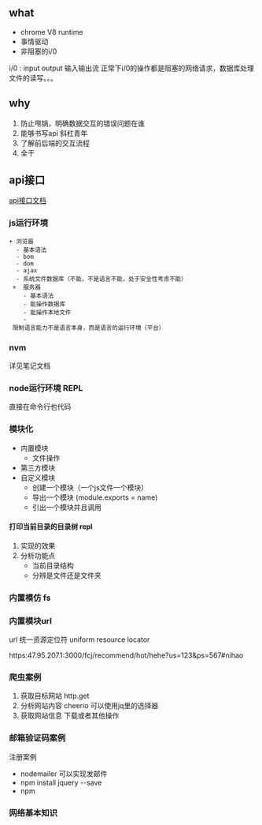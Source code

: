 ## what

 + chrome V8 runtime
 + 事情驱动
 + 非阻塞的i/0

  i/0 : input output 输入输出流 正常下i/0的操作都是阻塞的网络请求，数据库处理 文件的读写。。。

## why
  1. 防止甩锅，明确数据交互的错误问题在谁
  2. 能够书写api 斜杠青年
  3. 了解前后端的交互流程
  4. 全干


## api接口
[api接口文档](http://47.95.207.1:3000/apidoc/)

### js运行环境

    + 浏览器
      - 基本语法
      - bom
      - dom
      - ajax
      - 系统文件数据库（不能，不是语言不能，处于安全性考虑不能）
     +  服务器
        - 基本语法
        - 能操作数据库
        - 能操作本地文件
        -
     限制语言能力不是语言本身，而是语言的运行环境（平台）

### nvm
 详见笔记文档

### node运行环境 REPL

直接在命令行也代码

### 模块化
   + 内置模块
      - 文件操作
   + 第三方模块
   + 自定义模块
      - 创建一个模块（一个js文件一个模块）
      - 导出一个模块 (module.exports = name)
      - 引出一个模块并且调用

#### 打印当前目录的目录树  repl

1. 实现的效果
2. 分析功能点
     + 当前目录结构
     + 分辨是文件还是文件夹

### 内置模仿  fs

### 内置模块url
url 统一资源定位符 uniform resource locator

https:47.95.207.1:3000/fcj/recommend/hot/hehe?us=123&ps=567#nihao

### 爬虫案例
   1. 获取目标网站 http.get
   2. 分析网站内容 cheerio 可以使用jq里的选择器
   3. 获取网站信息 下载或者其他操作

### 邮箱验证码案例
注册案例
   + nodemailer 可以实现发邮件
   + npm install jquery --save
   + npm 


### 网络基本知识